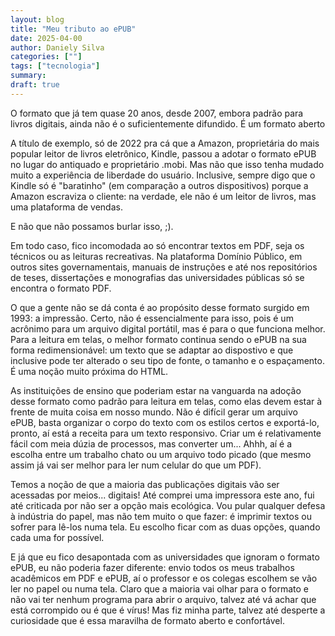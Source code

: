 ```yaml
---
layout: blog
title: "Meu tributo ao ePUB"
date: 2025-04-00
author: Daniely Silva
categories: [""]
tags: ["tecnologia"]
summary:
draft: true
---
```

O formato que já tem quase 20 anos, desde 2007, embora padrão para livros digitais, ainda não é o suficientemente difundido. É um formato aberto

A título de exemplo, só de 2022 pra cá que a Amazon, proprietária do mais popular leitor de livros eletrônico, Kindle, passou a adotar o formato ePUB no lugar do antiquado e proprietário .mobi. Mas não que isso tenha mudado muito a experiência de liberdade do usuário. Inclusive, sempre digo que o Kindle só é "baratinho" (em comparação a outros dispositivos) porque a Amazon escraviza o cliente: na verdade, ele não é um leitor de livros, mas uma plataforma de vendas.

E não que não possamos burlar isso, ;).

Em todo caso, fico incomodada ao só encontrar textos em PDF, seja os técnicos ou as leituras recreativas. Na plataforma Domínio Público, em outros sites governamentais, manuais de instruções e até nos repositórios de teses, dissertações e monografias das universidades públicas só se encontra o formato PDF.

O que a gente não se dá conta é ao propósito desse formato surgido em 1993: a impressão. Certo, não é essencialmente para isso, pois é um acrônimo para um arquivo digital portátil, mas é para o que funciona melhor. Para a leitura em telas, o melhor formato continua sendo o ePUB na sua forma redimensionável: um texto que se adaptar ao dispostivo e que inclusive pode ter alterado o seu tipo de fonte, o tamanho e o espaçamento. É uma noção muito próxima do HTML.

As instituições de ensino que poderiam estar na vanguarda na adoção desse formato como padrão para leitura em telas, como elas devem estar à frente de muita coisa em nosso mundo. Não é difícil gerar um arquivo ePUB, basta organizar o corpo do texto com os estilos certos e exportá-lo, pronto, aí está a receita para um texto responsivo. Criar um é relativamente fácil com meia dúzia de processos, mas converter um... Ahhh, aí é a escolha entre um trabalho chato ou um arquivo todo picado (que mesmo assim já vai ser melhor para ler num celular do que um PDF).

Temos a noção de que a maioria das publicações digitais vão ser acessadas por meios... digitais! Até comprei uma impressora este ano, fui até criticada por não ser a opção mais ecológica. Vou pular qualquer defesa à indústria do papel, mas não tem muito o que fazer: é imprimir textos ou sofrer para lê-los numa tela. Eu escolho ficar com as duas opções, quando cada uma for possível.

E já que eu fico desapontada com as universidades que ignoram o formato ePUB, eu não poderia fazer diferente: envio todos os meus trabalhos acadêmicos em PDF e ePUB, aí o professor e os colegas escolhem se vão ler no papel ou numa tela. Claro que a maioria vai olhar para o formato e não vai ter nenhum programa para abrir o arquivo, talvez até vá achar que está corrompido ou é que é vírus! Mas fiz minha parte, talvez até desperte a curiosidade que é essa maravilha de formato aberto e confortável.

